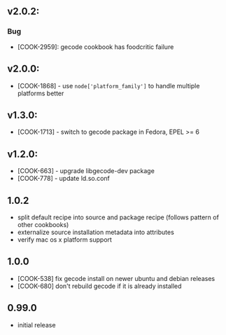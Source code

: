 ## v2.0.2:

### Bug

- [COOK-2959]: gecode cookbook has foodcritic failure

## v2.0.0:

* [COOK-1868] - use `node['platform_family']` to handle multiple
  platforms better

## v1.3.0:

* [COOK-1713] - switch to gecode package in Fedora, EPEL >= 6

## v1.2.0:

* [COOK-663] - upgrade libgecode-dev package
* [COOK-778] - update ld.so.conf

## 1.0.2

* split default recipe into source and package recipe (follows pattern of other cookbooks)
* externalize source installation metadata into attributes
* verify mac os x platform support

## 1.0.0

* [COOK-538] fix gecode install on newer ubuntu and debian releases
* [COOK-680] don't rebuild gecode if it is already installed

## 0.99.0

* initial release
